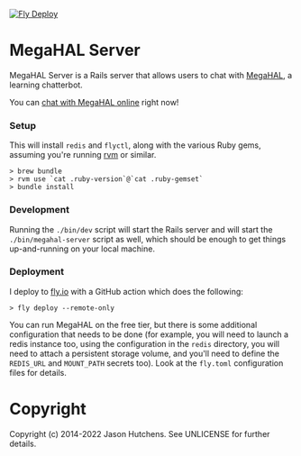 [![Fly Deploy](https://github.com/kranzky/megahal-server/actions/workflows/main.yml/badge.svg)](https://github.com/kranzky/megahal-server/actions/workflows/main.yml)

# MegaHAL Server

MegaHAL Server is a Rails server that allows users to chat with [MegaHAL](https://github.com/kranzky/megahal), a learning chatterbot.

You can [chat with MegaHAL online](https://megahal.kranzky.com) right now!

### Setup

This will install `redis` and `flyctl`, along with the various Ruby gems,
assuming you're running [rvm](https://rvm.io/) or similar.

```
> brew bundle
> rvm use `cat .ruby-version`@`cat .ruby-gemset`
> bundle install
```

### Development

Running the `./bin/dev` script will start the Rails server and will start the
`./bin/megahal-server` script as well, which should be enough to get things
up-and-running on your local machine.

### Deployment

I deploy to [fly.io](https://fly.io) with a GitHub action which does the
following:

```
> fly deploy --remote-only
```

You can run MegaHAL on the free tier, but there is some additional configuration
that needs to be done (for example, you will need to launch a redis instance
too, using the configuration in the `redis` directory, you will need to attach a
persistent storage volume, and you'll need to define the `REDIS_URL` and
`MOUNT_PATH` secrets too). Look at the `fly.toml` configuration files for
details.

# Copyright

Copyright (c) 2014-2022 Jason Hutchens. See UNLICENSE for further details.
